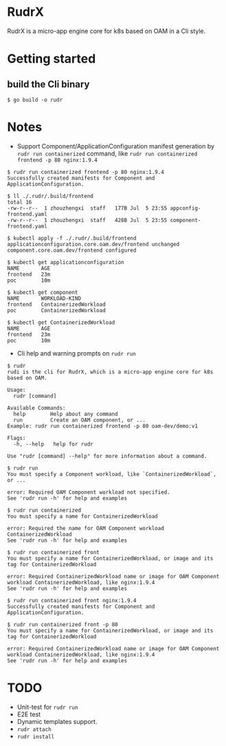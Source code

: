 # RudrX
RudrX is a micro-app engine core for k8s based on OAM in a Cli style.

# Getting started
## build the Cli binary
```shell script
$ go build -o rudr
```

# Notes
- Support Component/ApplicationConfiguration manifest generation by `rudr run containerized` command, like
`rudr run containerized frontend -p 80 nginx:1.9.4`

```shell script
$ rudr run containerized frontend -p 80 nginx:1.9.4
Successfully created manifests for Component and ApplicationConfiguration.

$ ll ./.rudr/.build/frontend
total 16
-rw-r--r--  1 zhouzhengxi  staff   177B Jul  5 23:55 appconfig-frontend.yaml
-rw-r--r--  1 zhouzhengxi  staff   428B Jul  5 23:55 component-frontend.yaml

$ kubectl apply -f ./.rudr/.build/frontend
applicationconfiguration.core.oam.dev/frontend unchanged
component.core.oam.dev/frontend configured

$ kubectl get applicationconfiguration
NAME       AGE
frontend   23m
poc        10m

$ kubectl get component
NAME       WORKLOAD-KIND
frontend   ContainerizedWorkload
poc        ContainerizedWorkload

$ kubectl get ContainerizedWorkload
NAME       AGE
frontend   23m
poc        10m
```

- Cli help and warning prompts on `rudr run`
```shell script
$ rudr
rudi is the cli for RudrX, which is a micro-app engine core for k8s based on OAM.

Usage:
  rudr [command]

Available Commands:
  help        Help about any command
  run         Create an OAM component, or ...
Example: rudr run containerized frontend -p 80 oam-dev/demo:v1

Flags:
  -h, --help   help for rudr

Use "rudr [command] --help" for more information about a command.

$ rudr run
You must specify a Component workload, like `ContainerizedWorkload`, or ...

error: Required OAM Component workload not specified.
See 'rudr run -h' for help and examples

$ rudr run containerized
You must specify a name for ContainerizedWorkload

error: Required the name for OAM Component workload ContainerizedWorkload
See 'rudr run -h' for help and examples

$ rudr run containerized front
You must specify a name for ContainerizedWorkload, or image and its tag for ContainerizedWorkload

error: Required ContainerizedWorkload name or image for OAM Component workload ContainerizedWorkload, like nginx:1.9.4
See 'rudr run -h' for help and examples

$ rudr run containerized front nginx:1.9.4
Successfully created manifests for Component and ApplicationConfiguration.

$ rudr run containerized front -p 80
You must specify a name for ContainerizedWorkload, or image and its tag for ContainerizedWorkload

error: Required ContainerizedWorkload name or image for OAM Component workload ContainerizedWorkload, like nginx:1.9.4
See 'rudr run -h' for help and examples
```

# TODO
- Unit-test for `rudr run`
- E2E test
- Dynamic templates support. 
- `rudr attach`
- `rudr install`
